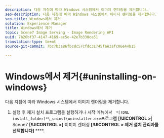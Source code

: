 ```yaml
---
description: 다음 지침에 따라 Windows 시스템에서 이미지 렌더링을 제거합니다.
seo-description: 다음 지침에 따라 Windows 시스템에서 이미지 렌더링을 제거합니다.
seo-title: Windows에서 제거
solution: Experience Manager
title: Windows에서 제거
topic: Scene7 Image Serving - Image Rendering API
uuid: 7b20bf37-4147-4169-ac5e-42e7b330ca51
translation-type: tm+mt
source-git-commit: 7bc7b3a86fbcdc57cfdc31745fae3afc06e44b15

---
```



# Windows에서 제거{#uninstalling-on-windows}

다음 지침에 따라 Windows 시스템에서 이미지 렌더링을 제거합니다.

1. 실행 후 제거 설치 프로그램을 실행하거나 시작 메뉴에서 ` *[!DNL install_folder]*\_uninst\uninstaller.exe`프로그램 **[!UICONTROL >]** Scene7 **[!UICONTROL >]** 이미지 렌더링 **[!UICONTROL > 제거 설치 관리자를 선택합니다]** ****.
